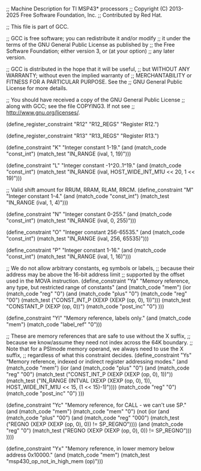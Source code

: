 ;;  Machine Description for TI MSP43* processors
;;  Copyright (C) 2013-2025 Free Software Foundation, Inc.
;;  Contributed by Red Hat.

;; This file is part of GCC.

;; GCC is free software; you can redistribute it and/or modify
;; it under the terms of the GNU General Public License as published by
;; the Free Software Foundation; either version 3, or (at your option)
;; any later version.

;; GCC is distributed in the hope that it will be useful,
;; but WITHOUT ANY WARRANTY; without even the implied warranty of
;; MERCHANTABILITY or FITNESS FOR A PARTICULAR PURPOSE.  See the
;; GNU General Public License for more details.

;; You should have received a copy of the GNU General Public License
;; along with GCC; see the file COPYING3.  If not see
;; <http://www.gnu.org/licenses/>.

(define_register_constraint "R12" "R12_REGS"
  "Register R12.")

(define_register_constraint "R13" "R13_REGS"
  "Register R13.")

(define_constraint "K"
  "Integer constant 1-19."
  (and (match_code "const_int")
       (match_test "IN_RANGE (ival, 1, 19)")))

(define_constraint "L"
  "Integer constant -1^20..1^19."
  (and (match_code "const_int")
       (match_test "IN_RANGE (ival, HOST_WIDE_INT_M1U << 20, 1 << 19)")))

;; Valid shift amount for RRUM, RRAM, RLAM, RRCM.
(define_constraint "M"
  "Integer constant 1-4."
  (and (match_code "const_int")
       (match_test "IN_RANGE (ival, 1, 4)")))

(define_constraint "N"
  "Integer constant 0-255."
  (and (match_code "const_int")
       (match_test "IN_RANGE (ival, 0, 255)")))

(define_constraint "O"
  "Integer constant 256-65535."
  (and (match_code "const_int")
       (match_test "IN_RANGE (ival, 256, 65535)")))

(define_constraint "P"
  "Integer constant 1-16."
  (and (match_code "const_int")
       (match_test "IN_RANGE (ival, 1, 16)")))

;; We do not allow arbitrary constants, eg symbols or labels,
;; because their address may be above the 16-bit address limit
;; supported by the offset used in the MOVA instruction.
(define_constraint "Ya"
  "Memory reference, any type, but restricted range of constants"
  (and (match_code "mem")
       (ior (match_code "reg" "0")
	    (and (match_code "plus" "0")
		 (match_code "reg" "00")
		 (match_test ("CONST_INT_P (XEXP (XEXP (op, 0), 1))")))
	    (match_test "CONSTANT_P (XEXP (op, 0))")
	    (match_code "post_inc" "0")
	    )))

(define_constraint "Yl"
  "Memory reference, labels only."
  (and (match_code "mem")
       (match_code "label_ref" "0")))


;; These are memory references that are safe to use without the X suffix,
;; because we know/assume they need not index across the 64K boundary.
;; Note that for a PSImode memory operand, we always need to use the X suffix,
;; regardless of what this constraint decides.
(define_constraint "Ys"
  "Memory reference, indexed or indirect register addressing modes."
  (and (match_code "mem")
       (ior
	(and (match_code "plus" "0")
	     (and (match_code "reg" "00")
		  (match_test ("CONST_INT_P (XEXP (XEXP (op, 0), 1))"))
		  (match_test ("IN_RANGE (INTVAL (XEXP (XEXP (op, 0), 1)), HOST_WIDE_INT_M1U << 15, (1 << 15)-1)"))))
	(match_code "reg" "0")
	(match_code "post_inc" "0")
	)))

(define_constraint "Yc"
  "Memory reference, for CALL - we can't use SP."
  (and (match_code "mem")
       (match_code "mem" "0")
       (not (ior
	     (and (match_code "plus" "00")
		  (and (match_code "reg" "000")
		       (match_test ("REGNO (XEXP (XEXP (op, 0), 0)) != SP_REGNO"))))
	     (and (match_code "reg" "0")
		  (match_test ("REGNO (XEXP (XEXP (op, 0), 0)) != SP_REGNO")))
	     ))))

(define_constraint "Yx"
  "Memory reference, in lower memory below address 0x10000."
  (and (match_code "mem")
       (match_test "msp430_op_not_in_high_mem (op)")))
